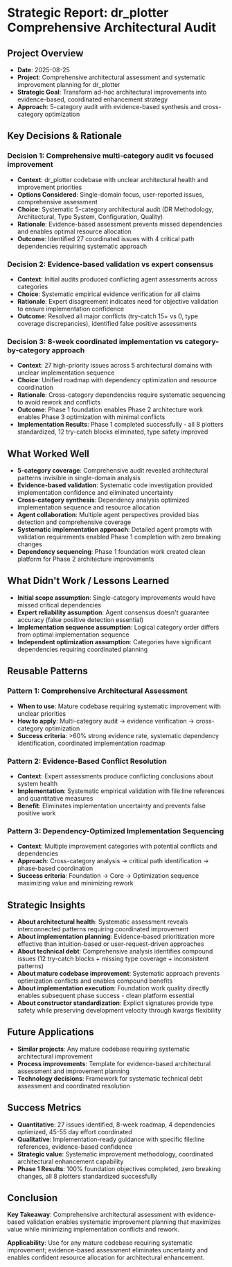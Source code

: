# Strategic Report: dr_plotter Comprehensive Architectural Audit

## Project Overview
- **Date**: 2025-08-25
- **Project**: Comprehensive architectural assessment and systematic improvement planning for dr_plotter
- **Strategic Goal**: Transform ad-hoc architectural improvements into evidence-based, coordinated enhancement strategy
- **Approach**: 5-category audit with evidence-based synthesis and cross-category optimization

## Key Decisions & Rationale
### Decision 1: Comprehensive multi-category audit vs focused improvement
- **Context**: dr_plotter codebase with unclear architectural health and improvement priorities
- **Options Considered**: Single-domain focus, user-reported issues, comprehensive assessment
- **Choice**: Systematic 5-category architectural audit (DR Methodology, Architectural, Type System, Configuration, Quality)
- **Rationale**: Evidence-based assessment prevents missed dependencies and enables optimal resource allocation
- **Outcome**: Identified 27 coordinated issues with 4 critical path dependencies requiring systematic approach

### Decision 2: Evidence-based validation vs expert consensus
- **Context**: Initial audits produced conflicting agent assessments across categories
- **Choice**: Systematic empirical evidence verification for all claims
- **Rationale**: Expert disagreement indicates need for objective validation to ensure implementation confidence
- **Outcome**: Resolved all major conflicts (try-catch 15+ vs 0, type coverage discrepancies), identified false positive assessments

### Decision 3: 8-week coordinated implementation vs category-by-category approach
- **Context**: 27 high-priority issues across 5 architectural domains with unclear implementation sequence
- **Choice**: Unified roadmap with dependency optimization and resource coordination
- **Rationale**: Cross-category dependencies require systematic sequencing to avoid rework and conflicts
- **Outcome**: Phase 1 foundation enables Phase 2 architecture work enables Phase 3 optimization with minimal conflicts
- **Implementation Results**: Phase 1 completed successfully - all 8 plotters standardized, 12 try-catch blocks eliminated, type safety improved

## What Worked Well
- **5-category coverage**: Comprehensive audit revealed architectural patterns invisible in single-domain analysis
- **Evidence-based validation**: Systematic code investigation provided implementation confidence and eliminated uncertainty
- **Cross-category synthesis**: Dependency analysis optimized implementation sequence and resource allocation
- **Agent collaboration**: Multiple agent perspectives provided bias detection and comprehensive coverage
- **Systematic implementation approach**: Detailed agent prompts with validation requirements enabled Phase 1 completion with zero breaking changes
- **Dependency sequencing**: Phase 1 foundation work created clean platform for Phase 2 architecture improvements

## What Didn't Work / Lessons Learned
- **Initial scope assumption**: Single-category improvements would have missed critical dependencies
- **Expert reliability assumption**: Agent consensus doesn't guarantee accuracy (false positive detection essential)
- **Implementation sequence assumption**: Logical category order differs from optimal implementation sequence
- **Independent optimization assumption**: Categories have significant dependencies requiring coordinated planning

## Reusable Patterns
### Pattern 1: Comprehensive Architectural Assessment
- **When to use**: Mature codebase requiring systematic improvement with unclear priorities
- **How to apply**: Multi-category audit → evidence verification → cross-category optimization
- **Success criteria**: >60% strong evidence rate, systematic dependency identification, coordinated implementation roadmap

### Pattern 2: Evidence-Based Conflict Resolution
- **Context**: Expert assessments produce conflicting conclusions about system health
- **Implementation**: Systematic empirical validation with file:line references and quantitative measures
- **Benefit**: Eliminates implementation uncertainty and prevents false positive work

### Pattern 3: Dependency-Optimized Implementation Sequencing
- **Context**: Multiple improvement categories with potential conflicts and dependencies
- **Approach**: Cross-category analysis → critical path identification → phase-based coordination
- **Success criteria**: Foundation → Core → Optimization sequence maximizing value and minimizing rework

## Strategic Insights
- **About architectural health**: Systematic assessment reveals interconnected patterns requiring coordinated improvement
- **About implementation planning**: Evidence-based prioritization more effective than intuition-based or user-request-driven approaches
- **About technical debt**: Comprehensive analysis identifies compound issues (12 try-catch blocks + missing type coverage + inconsistent patterns)
- **About mature codebase improvement**: Systematic approach prevents optimization conflicts and enables compound benefits
- **About implementation execution**: Foundation work quality directly enables subsequent phase success - clean platform essential
- **About constructor standardization**: Explicit signatures provide type safety while preserving development velocity through kwargs flexibility

## Future Applications
- **Similar projects**: Any mature codebase requiring systematic architectural improvement
- **Process improvements**: Template for evidence-based architectural assessment and improvement planning
- **Technology decisions**: Framework for systematic technical debt assessment and coordinated resolution

## Success Metrics
- **Quantitative**: 27 issues identified, 8-week roadmap, 4 dependencies optimized, 45-55 day effort coordinated
- **Qualitative**: Implementation-ready guidance with specific file:line references, evidence-based confidence
- **Strategic value**: Systematic improvement methodology, coordinated architectural enhancement capability
- **Phase 1 Results**: 100% foundation objectives completed, zero breaking changes, all 8 plotters standardized successfully

## Conclusion
**Key Takeaway**: Comprehensive architectural assessment with evidence-based validation enables systematic improvement planning that maximizes value while minimizing implementation conflicts and rework.

**Applicability**: Use for any mature codebase requiring systematic improvement; evidence-based assessment eliminates uncertainty and enables confident resource allocation for architectural enhancement.